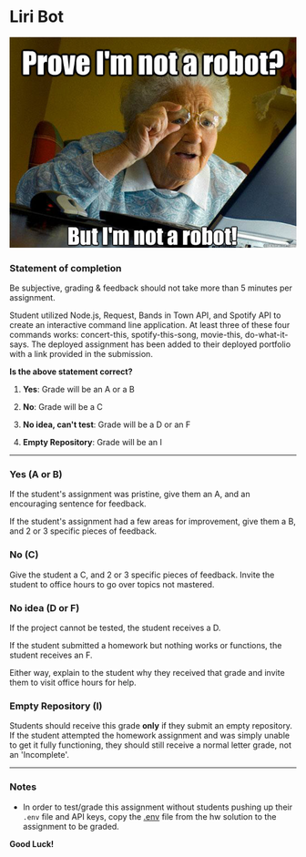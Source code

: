 # Liri Bot

![Robot Meme](images/robotMeme.jpeg)

### Statement of completion

Be subjective, grading & feedback should not take more than 5 minutes per assignment.

Student utilized Node.js, Request, Bands in Town API, and Spotify API to create an interactive command line application. At least three of these four commands works: concert-this, spotify-this-song, movie-this, do-what-it-says. The deployed assignment has been added to their deployed portfolio with a link provided in the submission.

**Is the above statement correct?**

1. **Yes**: Grade will be an A or a B

2. **No**: Grade will be a C

3. **No idea, can't test**: Grade will be a D or an  F

4. **Empty Repository**: Grade will be an I

- - - 

### Yes (A or B)

If the student's assignment was pristine, give them an A, and an encouraging sentence for feedback.

If the student's assignment had a few areas for improvement, give them a B, and 2 or 3 specific pieces of feedback.

### No (C)

Give the student a C, and 2 or 3 specific pieces of feedback. Invite the student to office hours to go over topics not mastered.

### No idea (D or F)

If the project cannot be tested, the student receives a D.

If the student submitted a homework but nothing works or functions, the student receives an F.

Either way, explain to the student why they received that grade and invite them to visit office hours for help.

### Empty Repository (I)

Students should receive this grade **only** if they submit an empty repository. If the student attempted the homework assignment and was simply unable to get it fully functioning, they should still receive a normal letter grade, not an 'Incomplete'.

- - - 

### Notes

* In order to test/grade this assignment without students pushing up their `.env` file and API keys, copy the [.env](../Solutions/.env) file from the hw solution to the assignment to be graded.

**Good Luck!**
